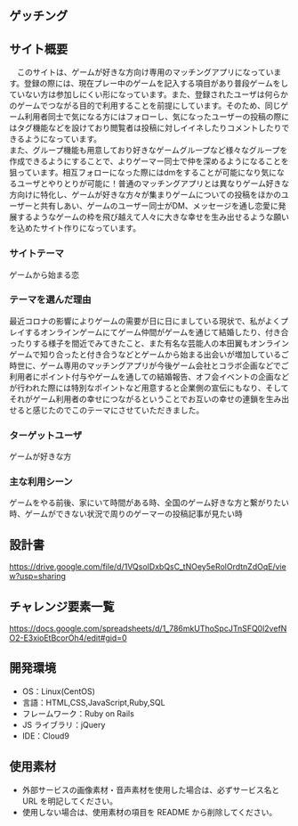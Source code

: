 ## ゲッチング

## サイト概要
　このサイトは、ゲームが好きな方向け専用のマッチングアプリになっています。登録の際には、現在プレー中のゲームを記入する項目があり普段ゲームをしていない方は参加しにくい形になっています。また、登録されたユーザは何らかのゲームでつながる目的で利用することを前提にしています。そのため、同じゲーム利用者同士で気になる方にはフォローし、気になったユーザーの投稿の際にはタグ機能などを設けており閲覧者は投稿に対しイイネしたりコメントしたりできるようになっています。  
  また、グループ機能も用意しており好きなゲームグループなど様々なグループを作成できるようにすることで、よりゲーマー同士で仲を深めるようになることを狙っています。相互フォローになった際にはdmをすることが可能になり気になるユーザとやりとりが可能に！普通のマッチングアプリとは異なりゲーム好きな方向けに特化し、ゲームが好きな方々が集まりゲームについての投稿をほかのユーザーと共有しあい、ゲームのユーザー同士がDM、メッセージを通し恋愛に発展するようなゲームの枠を飛び越えて人々に大きな幸せを生み出せるような願いを込めたサイト作りになっています。
### サイトテーマ

ゲームから始まる恋

### テーマを選んだ理由

最近コロナの影響によりゲームの需要が日に日にましている現状で、私がよくプレイするオンラインゲームにてゲーム仲間がゲームを通じて結婚したり、付き合ったりする様子を間近でみてきたこと、また有名な芸能人の本田翼もオンラインゲームで知り合ったと付き合うなどとゲームから始まる出会いが増加しているご時世に、ゲーム専用のマッチングアプリが今後ゲーム会社とコラボ企画などでご利用者にポイント付与やゲームを通しての結婚報告、オフ会イベントの企画などが行われた際には特別なポイントなど用意すると企業側の宣伝にもなり、そしてそれがゲーム利用者の幸せにつながるということでお互いの幸せの連鎖を生み出せると感じたのでこのテーマにさせていただきました。  

### ターゲットユーザ

ゲームが好きな方

### 主な利用シーン

ゲームをやる前後、家にいて時間がある時、全国のゲーム好きな方と繋がりたい時、ゲームができない状況で周りのゲーマーの投稿記事が見たい時

## 設計書

https://drive.google.com/file/d/1VQsoIDxbQsC_tNOey5eRolOrdtnZdOqE/view?usp=sharing

## チャレンジ要素一覧

https://docs.google.com/spreadsheets/d/1_786mkUThoSpcJTnSFQ0l2vefNO2-E3xioEtBcorOh4/edit#gid=0

## 開発環境

- OS：Linux(CentOS)
- 言語：HTML,CSS,JavaScript,Ruby,SQL
- フレームワーク：Ruby on Rails
- JS ライブラリ：jQuery
- IDE：Cloud9

## 使用素材

- 外部サービスの画像素材・音声素材を使用した場合は、必ずサービス名と URL を明記してください。
- 使用しない場合は、使用素材の項目を README から削除してください。

